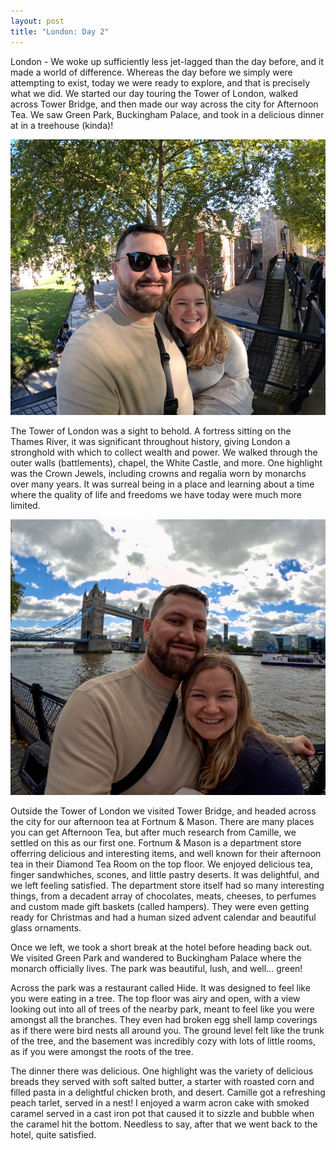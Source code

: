```yaml
---
layout: post
title: "London: Day 2"
---
```


London - We woke up sufficiently less jet-lagged than the day before, and it
made a world of difference. Whereas the day before we simply were attempting to
exist, today we were ready to explore, and that is precisely what we did. We
started our day touring the Tower of London, walked across Tower Bridge, and
then made our way across the city for Afternoon Tea. We saw Green Park,
Buckingham Palace, and took in a delicious dinner at in a treehouse (kinda)!

![Tower of London](../assets/images/london-1.jpeg)

The Tower of London was a sight to behold. A fortress sitting on the Thames
River, it was significant throughout history, giving London a stronghold with
which to collect wealth and power. We walked through the outer walls
(battlements), chapel, the White Castle, and more. One highlight was the Crown
Jewels, including crowns and regalia worn by monarchs over many years. It was
surreal being in a place and learning about a time where the quality of life and
freedoms we have today were much more limited.

![Tower of London](../assets/images/london-2.jpeg)

Outside the Tower of London we visited Tower Bridge, and headed across the city
for our afternoon tea at Fortnum & Mason. There are many places you can get
Afternoon Tea, but after much research from Camille, we settled on this as our
first one. Fortnum & Mason is a department store offerring delicious and
interesting items, and well known for their afternoon tea in their Diamond Tea
Room on the top floor. We enjoyed delicious tea, finger sandwhiches, scones, and
little pastry deserts. It was delightful, and we left feeling satisfied. The
department store itself had so many interesting things, from a decadent array of
chocolates, meats, cheeses, to perfumes and custom made gift baskets (called
hampers). They were even getting ready for Christmas and had a human sized
advent calendar and beautiful glass ornaments.

Once we left, we took a short break at the hotel before heading back out. We
visited Green Park and wandered to Buckingham Palace where the monarch
officially lives. The park was beautiful, lush, and well... green!

Across the park was a restaurant called Hide. It was designed to feel like you
were eating in a tree. The top floor was airy and open, with a view looking out
into all of trees of the nearby park, meant to feel like you were amongst all
the branches. They even had broken egg shell lamp coverings as if there were
bird nests all around you. The ground level felt like the trunk of the tree, and
the basement was incredibly cozy with lots of little rooms, as if you were
amongst the roots of the tree.

The dinner there was delicious. One highlight was the variety of delicious
breads they served with soft salted butter, a starter with roasted corn and
filled pasta in a delightful chicken broth, and desert. Camille got a refreshing
peach tarlet, served in a nest! I enjoyed a warm acron cake with smoked caramel
served in a cast iron pot that caused it to sizzle and bubble when the caramel
hit the bottom. Needless to say, after that we went back to the hotel, quite
satisfied.
